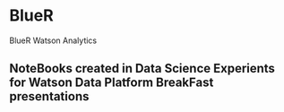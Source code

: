 # BlueR
BlueR Watson Analytics
## NoteBooks created in Data Science Experients for Watson Data Platform BreakFast presentations 
